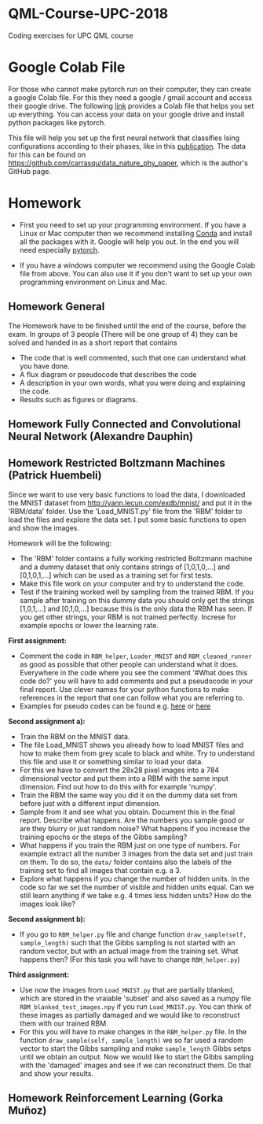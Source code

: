 # QML-Course-UPC-2018
Coding exercises for UPC QML course


# Google Colab File
For those who cannot make pytorch run on their computer, they can create a google Colab file. For this they need a google / gmail account and access their google drive.
The following [link](https://colab.research.google.com/drive/1_pmKbc_sN32TMHSXotBug-QqJAHkT9-s) provides a Colab file that helps you set up everything. You can access your data on your google drive and install python packages like pytorch.

This file will help you set up the first neural network that classifies Ising configurations according to their phases, like in this [publication](https://arxiv.org/pdf/1605.01735.pdf). The data for this can be found on https://github.com/carrasqu/data_nature_phy_paper, which is the author's GitHub page.

# Homework
- First you need to set up your programming environment. If you have a Linux or Mac computer then we recommend installing [Conda](https://www.anaconda.com/download/#macos) and install all the packages with it. Google will help you out.
In the end you will need especially [pytorch](https://pytorch.org/).

- If you have a windows computer we recommend using the Google Colab file from above. You can also use it if you don't want to set up your own programming environment on Linux and Mac.

## Homework General

The Homework have to be finished until the end of the course, before the exam. In groups of 3 people (There will be one group of 4) they can be solved and handed in as a short report that contains

- The code that is well commented, such that one can understand what you have done.
- A flux diagram or pseudocode that describes the code
- A description in your own words, what you were doing and explaining the code.
- Results such as figures or diagrams.

## Homework Fully Connected and Convolutional Neural Network (Alexandre Dauphin)



## Homework Restricted Boltzmann Machines (Patrick Huembeli)

Since we want to use very basic functions to load the data, I downloaded the MNIST dataset from http://yann.lecun.com/exdb/mnist/ and put it in the 'RBM/data' folder. Use the 'Load_MNIST.py' file from the 'RBM' folder to load the files and explore the data set. I put some basic functions to open and show the images.

Homework will be the following:
- The 'RBM' folder contains a fully working restricted Boltzmann machine and a dummy dataset that only contains strings of [1,0,1,0,...] and [0,1,0,1,...] which can be used as a training set for first tests.
- Make this file work on your computer and try to understand the code.
- Test if the training worked well by sampling from the trained RBM. If you sample after training on this dummy data you should only get the strings [1,0,1,...] and [0,1,0,...] because this is the only data the RBM has seen. If you get other strings, your RBM is not trained perfectly. Increse for example epochs or lower the learning rate.

**First assignment:** 
- Comment the code in `RBM_helper`, `Loader_MNIST` and `RBM_cleaned_runner` as good as possible that other people can understand what it does. Everywhere in the code where you see the comment '#What does this code do?' you will have to add comments and put a pseudocode in your final report. Use clever names for your python functions to make references in the report that one can follow what you are referring to.
- Examples for pseudo codes can be found e.g. [here](https://en.wikibooks.org/wiki/LaTeX/Algorithms) or [here](https://tex.stackexchange.com/questions/163768/write-pseudo-code-in-latex) 

**Second assignment a):** 
- Train the RBM on the MNIST data.
- The file Load_MNIST shows you already how to load MNIST files and how to make them from grey scale to black and white. Try to understand this file and use it or something similar to load your data.
- For this we have to convert the 28x28 pixel images into a 784 dimensional vector and put them into a RBM with the same input dimension. Find out how to do this with for example 'numpy'.
- Train the RBM the same way you did it on the dummy data set from before just with a different input dimension.
- Sample from it and see what you obtain. Document this in the final report. Describe what happens. Are the numbers you sample good or are they blurry or just random noise? What happens if you increase the training epochs or the steps of the Gibbs sampling?
- What happens if you train the RBM just on one type of numbers. For example extract all the number 3 images from the data set and just train on them. To do so, the `data/` folder contains also the labels of the training set to find all images that contain e.g. a 3.
- Explore what happens if you change the number of hidden units. In the code so far we set the number of visible and hidden units equal. Can we still learn anything if we take e.g. 4 times less hidden units? How do the images look like?

**Second assignment b):** 
- If you go to `RBM_helper.py` file and change function `draw_sample(self, sample_length)` such that the Gibbs sampling is not started with an random vector, but with an actual image from the training set. What happens then? (For this task you will have to change `RBM_helper.py`)

**Third assignment:**
- Use now the images from `Load_MNIST.py` that are partially blanked, which are stored in the vraiable 'subset' and also saved as a numpy file `RBM_blanked_test_images.npy` if you run `Load_MNIST.py`. You can think of these images as partially damaged and we would like to reconstruct them with our trained RBM.
- For this you will have to make changes in the `RBM_helper.py` file. In the function `draw_sample(self, sample_length)` we so far used a random vector to start the Gibbs sampling and make `sample_length` Gibbs setps until we obtain an output. Now we would like to start the Gibbs sampling with the 'damaged' images and see if we can reconstruct them. Do that and show your results.

## Homework Reinforcement Learning (Gorka Muñoz)
